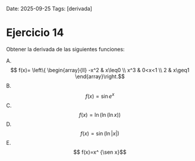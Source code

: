 Date: 2025-09-25
Tags: [derivada]

# Ejercicio 14

 
Obtener la derivada de las siguientes funciones:

A.   $$ f(x)= \left\{ \begin{array}{ll}
 -x^2 &  x\leq0 \\
 x^3 &  0<x<1 \\
 2 &  x\geq1
\end{array}\right.$$ 
B.   $$ f(x)=\sin   e^x$$ 
C.   $$ f(x)= \ln \left( \ln \left( \ln  x \right) \right)$$ 
D.   $$ f(x)=\sin  \left( \ln |x| \right)$$ 
E.   $$ f(x)=x^ {\sen x}$$ 
